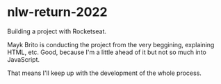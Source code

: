 # nlw-return-2022
 Building a project with Rocketseat.
 
 Mayk Brito is conducting the project from the very beggining, explaining HTML, etc. Good, because I'm a little ahead of it but not so much into JavaScript.
 
 That means I'll keep up with the development of the whole process.

